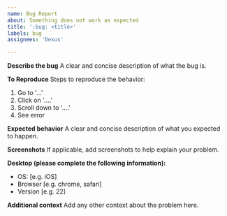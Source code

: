 ```yaml
---
name: Bug Report
about: Something does not work as expected
title: ':bug: <title>'
labels: bug
assignees: 'Dexus'

---
```


<!-- For Bugs only

For Questions, Support, Ideas, please use:

https://github.com/deepnest-next/deepnest/discussions
-->

**Describe the bug**
A clear and concise description of what the bug is.

**To Reproduce**
Steps to reproduce the behavior:
1. Go to '...'
2. Click on '....'
3. Scroll down to '....'
4. See error

**Expected behavior**
A clear and concise description of what you expected to happen.

**Screenshots**
If applicable, add screenshots to help explain your problem.

**Desktop (please complete the following information):**
 - OS: [e.g. iOS]
 - Browser [e.g. chrome, safari]
 - Version [e.g. 22]

**Additional context**
Add any other context about the problem here.
